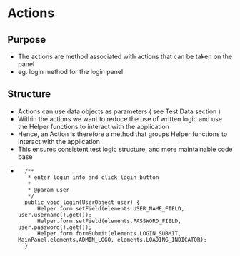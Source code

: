 # Actions

## Purpose

* The actions are method associated with actions that can be taken on the panel
* eg. login method for the login panel

## Structure

* Actions can use data objects as parameters \( see Test Data section \)
* Within the actions we want to reduce the use of written logic and use the Helper functions to interact with the application
* Hence, an Action is therefore a method that groups Helper functions to interact with the application
* This ensures consistent test logic structure, and more maintainable code base
* ```text
  	/**
  	 * enter login info and click login button
  	 * 
  	 * @param user
  	 */
  	public void login(UserObject user) {
  		Helper.form.setField(elements.USER_NAME_FIELD, user.username().get());
  		Helper.form.setField(elements.PASSWORD_FIELD, user.password().get());
  		Helper.form.formSubmit(elements.LOGIN_SUBMIT, MainPanel.elements.ADMIN_LOGO, elements.LOADING_INDICATOR);
  	}
  ```





